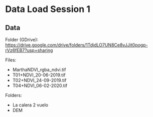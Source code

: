 # Data Load Session 1

## Data

Folder (GDrive): https://drive.google.com/drive/folders/1TdjdLO7UN8Ce8vJJit0pogp-rVz6fEB7?usp=sharing

Files:

- MarthaNDVI_rgba_ndvi.tif
- T01+NDVI_20-06-2019.tif
- T02+NDVI_24-09-2019.tif
- T04+NDVI_06-02-2020.tif

Folders:

- La calera 2 vuelo
- DEM
